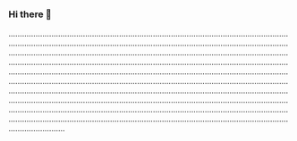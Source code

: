 ### Hi there 👋

.................................................................................................................................................................................................................................................................................................................................................................................................................................................................................................................................................................................................................................................................................................................................................................................................................................................................................................................................................................................................................................................................................................................................................................................................................................................................................................................